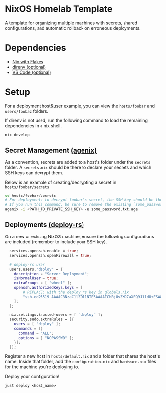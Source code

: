 # NixOS Homelab Template

A template for organizing multiple machines with secrets, shared configurations, and automatic rollback on erroneous deployments.

# Dependencies
- [Nix with Flakes](https://zero-to-nix.com/start/install)
- [direnv (optional)](https://github.com/direnv/direnv)
- [VS Code (optional)](https://code.visualstudio.com/)

# Setup
For a deployment host&user example, you can view the `hosts/foobar` and `users/foobaz` folders.

If direnv is not used, run the following command to load the remaining dependencies in a nix shell.
```bash
nix develop
```

## Secret Management [(agenix)](https://github.com/ryantm/agenix)
As a convention, secrets are added to a host's folder under the `secrets` folder. A `secrets.nix` should be there to declare your secrets and which SSH keys can decrypt them.

Below is an example of creating/decrypting a secret in `hosts/foobar/secrets`
```bash
cd hosts/foobar/secrets
# For deployments to decrypt foobar's secret, the SSH key should be the one set to agenix in `globals.nix`.
# If you run this command, be sure to remove the existing `some_password.txt.age` file as you'll have no way of reading it.
agenix -i <PATH_TO_PRIVATE_SSH_KEY> -e some_password.txt.age
```

## Deployments [(deploy-rs)](https://github.com/serokell/deploy-rs)
On a new or existing NixOS machine, ensure the following configurations are included (remember to include your SSH key).
```nix
  services.openssh.enable = true;
  services.openssh.openFirewall = true;
  
  # deploy-rs user
  users.users."deploy" = {
    description = "Server Deployment";
    isNormalUser = true;
    extraGroups = [ "wheel" ];
    openssh.authorizedKeys.keys = [
        # REPLACE: with the deploy_rs key in globals.nix
        "ssh-ed25519 AAAAC3NzaC1lZDI1NTE5AAAAIChRj8vZKD7aXFQ9J1ldU+ESA8eT0aCbc6LuxNwH6Z8D some@user"
    ];
  };

  nix.settings.trusted-users = [ "deploy" ];
  security.sudo.extraRules = [{
    users = [ "deploy" ];
    commands = [{
      command = "ALL";
      options = [ "NOPASSWD" ];
    }];
  }];
```

Register a new host in `hosts/default.nix` and a folder that shares the host's name. Inside that folder, add the `configuration.nix` and `hardware.nix` files for the machine you're deploying to.

Deploy your configuration!
```
just deploy <host_name>
```